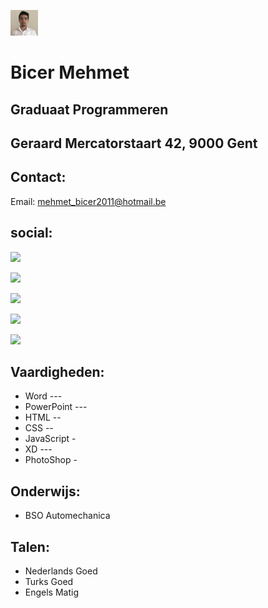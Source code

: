 ![](./img/foto.png)
# Bicer Mehmet
## Graduaat Programmeren
## Geraard Mercatorstaart 42, 9000 Gent
## Contact:
Email: mehmet_bicer2011@hotmail.be

## social:
[![](https://img.shields.io/badge/LinkedIn-0077B5?style=for-the-badge&logo=linkedin&logoColor=white)](https://www.linkedin.com/in/mehmet-bicer-3b23741b6/)

[![](https://img.shields.io/badge/GitHub-100000?style=for-the-badge&logo=github&logoColor=white)](https://github.com/pgm-mehmbice)

[![](https://img.shields.io/badge/Stack_Overflow-FE7A16?style=for-the-badge&logo=stack-overflow&logoColor=white)](https://stackoverflow.com/users/15222990/mehmetbcr)

[![](https://img.shields.io/badge/YouTube-FF0000?style=for-the-badge&logo=youtube&logoColor=white)](https://www.youtube.com/channel/UCMh7cE9O_uXn5MvERa-ZWKQ)

[![](https://img.shields.io/badge/Facebook-1877F2?style=for-the-badge&logo=facebook&logoColor=white)](https://www.facebook.com/mehmet.bicer.75685/)

## Vaardigheden:
- Word          ---
- PowerPoint    ---
- HTML          --
- CSS           --
- JavaScript    -
- XD            ---
- PhotoShop     -

## Onderwijs:
- BSO Automechanica

## Talen:
- Nederlands    Goed
- Turks         Goed
- Engels        Matig